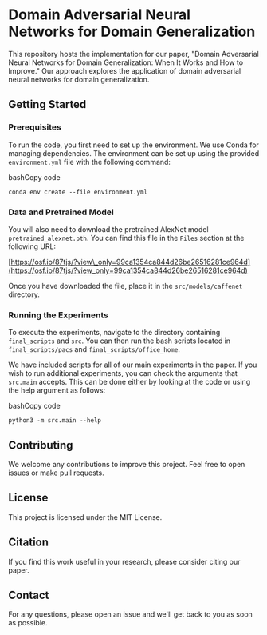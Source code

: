 Domain Adversarial Neural Networks for Domain Generalization
============================================================

This repository hosts the implementation for our paper, "Domain Adversarial Neural Networks for Domain Generalization: When It Works and How to Improve." Our approach explores the application of domain adversarial neural networks for domain generalization.

Getting Started
---------------

### Prerequisites

To run the code, you first need to set up the environment. We use Conda for managing dependencies. The environment can be set up using the provided `environment.yml` file with the following command:

bashCopy code

`conda env create --file environment.yml`

### Data and Pretrained Model

You will also need to download the pretrained AlexNet model `pretrained_alexnet.pth`. You can find this file in the `Files` section at the following URL:

[https://osf.io/87tjs/?view\_only=99ca1354ca844d26be26516281ce964d](https://osf.io/87tjs/?view_only=99ca1354ca844d26be26516281ce964d)

Once you have downloaded the file, place it in the `src/models/caffenet` directory.

### Running the Experiments

To execute the experiments, navigate to the directory containing `final_scripts` and `src`. You can then run the bash scripts located in `final_scripts/pacs` and `final_scripts/office_home`.

We have included scripts for all of our main experiments in the paper. If you wish to run additional experiments, you can check the arguments that `src.main` accepts. This can be done either by looking at the code or using the help argument as follows:

bashCopy code

`python3 -m src.main --help`

Contributing
------------

We welcome any contributions to improve this project. Feel free to open issues or make pull requests.

License
-------

This project is licensed under the MIT License.

Citation
--------

If you find this work useful in your research, please consider citing our paper.

Contact
-------

For any questions, please open an issue and we'll get back to you as soon as possible.